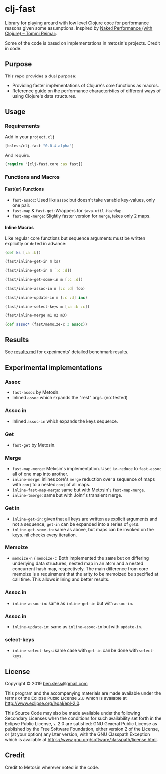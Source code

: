 # clj-fast

Library for playing around with low level Clojure code for performance
reasons given some assumptions. Inspired by [Naked Performance (with
Clojure) – Tommi Reiman](https://www.youtube.com/watch?v=3SSHjKT3ZmA).

Some of the code is based on implementations in metosin's projects. Credit in code.

## Purpose

This repo provides a dual purpose:
- Providing faster implementations of Clojure's core functions as
  macros.
- Reference guide on the performance characteristics of different ways
  of using Clojure's data structures.

## Usage

### Requirements

Add in your `project.clj`:

```clojure
[bsless/clj-fast "0.0.4-alpha"]
```

And require:

```clojure
(require '[clj-fast.core :as fast])
```

### Functions and Macros

#### Fast(er) Functions

- `fast-assoc`: Used like `assoc` but doesn't take variable key-values,
  only one pair.
- `fast-map` & `fast-get`: Wrappers for `java.util.HashMap`.
- `fast-map-merge`: Slightly faster version for `merge`, takes only 2
  maps.

#### Inline Macros

Like regular core functions but sequence arguments must be written
explicitly or `def`ed in advance:

```clojure
(def ks [:a :b])

(fast/inline-get-in m ks)

(fast/inline-get-in m [:c :d])

(fast/inline-get-some-in m [:c :d])

(fast/inline-assoc-in m [:c :d] foo)

(fast/inline-update-in m [:c :d] inc)

(fast/inline-select-keys m [:a :b :c])

(fast/inline-merge m1 m2 m3)

(def assoc* (fast/memoize-c 3 assoc))
```

## Results

See [results.md](doc/results.md) for experiments' detailed benchmark results.

## Experimental implementations

### Assoc

- `fast-assoc` by Metosin.
- Inlined `assoc` which expands the "rest" args. (not tested)

### Assoc in

- Inlined `assoc-in` which expands the keys sequence.

### Get

- `fast-get` by Metosin.

### Merge

- `fast-map-merge`: Metosin's implementation. Uses `kv-reduce` to
  `fast-assoc` all of one map into another.
- `inline-merge`: inlines core's `merge` reduction over a sequence of
  maps with `conj` to a nested `conj` of all maps.
- `inline-fast-map-merge`: same but with Metosin's `fast-map-merge`.
- `inline-tmerge`: same but with Joinr's transient merge.

### Get in

- `inline-get-in`: given that all keys are written as explicit arguments
  and not a sequence, `get-in` can be expanded into a series of `get`s.
- `inline-get-some-in`: same as above, but maps can be invoked on the
  keys. nil checks every iteration.

### Memoize

 - `memoize-n` / `memoize-c`: Both implemented the same but on differing
 underlying data structures, nested map in an atom and a nested concurrent
 hash map, respectively. The main difference from core memoize is a
 requirement that the arity to be memoized be specified at call time.
 This allows inlining and better results.

### Assoc in

- `inline-assoc-in`: same as `inline-get-in` but with `assoc-in`.

### Assoc in

- `inline-update-in`: same as `inline-assoc-in` but with `update-in`.

### select-keys

- `inline-select-keys`: same case with `get-in` can be done with
`select-keys`.

## License

Copyright © 2019 ben.sless@gmail.com

This program and the accompanying materials are made available under the
terms of the Eclipse Public License 2.0 which is available at
http://www.eclipse.org/legal/epl-2.0.

This Source Code may also be made available under the following Secondary
Licenses when the conditions for such availability set forth in the Eclipse
Public License, v. 2.0 are satisfied: GNU General Public License as published by
the Free Software Foundation, either version 2 of the License, or (at your
option) any later version, with the GNU Classpath Exception which is available
at https://www.gnu.org/software/classpath/license.html.

## Credit

Credit to Metosin wherever noted in the code.
